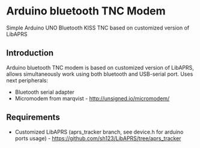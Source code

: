 Arduino bluetooth TNC Modem
===========================
Simple Arduino UNO Bluetooth KISS TNC based on customized version of LibAPRS

Introduction
------------
Arduino bluetooth TNC modem is based on customized version of LibAPRS, allows 
simultaneously work using both bluetooth and USB-serial port. Uses next
peripherals:

 * Bluetooth serial adapter
 * Micromodem from marqvist - http://unsigned.io/micromodem/

Requirements
------------

 * Customized LibAPRS (aprs_tracker branch, see device.h for arduino ports usage) - https://github.com/sh123/LibAPRS/tree/aprs_tracker
